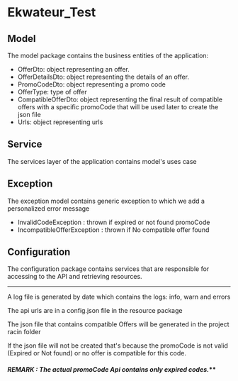 # Ekwateur_Test

## Model

The model package contains the business entities of the application:

* OfferDto: object representing an offer.
* OfferDetailsDto: object representing the details of an offer.
* PromoCodeDto: object representing a promo code
* OfferType: type of offer
* CompatibleOfferDto: object representing the final result of compatible offers with a specific promoCode that will be used later to create the json file
* Urls: object representing urls

## Service

The services layer of the application contains model's uses case

## Exception

The exception model contains generic exception to which we add a personalized error message
* InvalidCodeException : thrown if expired or not found promoCode
* IncompatibleOfferException : thrown if No compatible offer found

## Configuration

The configuration package contains services that are responsible for accessing to the API and retrieving resources.

----

A log file is generated by date which contains the logs: info, warn and errors

The api urls are in a config.json file in the resource package

The json file that contains compatible Offers will be generated in the project racin folder

If the json file will not be created that's because the promoCode is not valid (Expired or Not found) or no offer is compatible for this code.

#### _**REMARK** : The actual promoCode Api contains only expired codes._**


